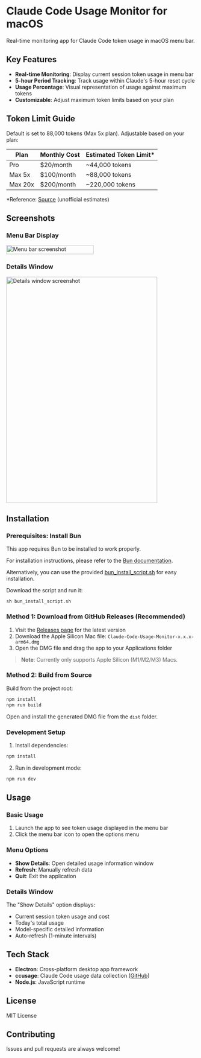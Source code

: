# Claude Code Usage Monitor for macOS

Real-time monitoring app for Claude Code token usage in macOS menu bar.

## Key Features

- **Real-time Monitoring**: Display current session token usage in menu bar
- **5-hour Period Tracking**: Track usage within Claude's 5-hour reset cycle
- **Usage Percentage**: Visual representation of usage against maximum tokens
- **Customizable**: Adjust maximum token limits based on your plan

## Token Limit Guide

Default is set to 88,000 tokens (Max 5x plan). Adjustable based on your plan:

| Plan    | Monthly Cost | Estimated Token Limit\* |
| ------- | ------------ | ----------------------- |
| Pro     | $20/month    | ~44,000 tokens          |
| Max 5x  | $100/month   | ~88,000 tokens          |
| Max 20x | $200/month   | ~220,000 tokens         |

\*Reference: [Source](https://hostbor.com/claude-ai-max-plan-explained/) (unofficial estimates)

## Screenshots

### Menu Bar Display

<img width="232" height="24" alt="Menu bar screenshot" src="https://github.com/user-attachments/assets/83f8db90-1f5b-4e19-ac10-a87255f14352" />

### Details Window

<img width="401" height="600" alt="Details window screenshot" src="https://github.com/user-attachments/assets/832eb79b-0965-412e-a5e4-c6560949c608" />

## Installation

### Prerequisites: Install Bun

This app requires Bun to be installed to work properly.

For installation instructions, please refer to the [Bun documentation](https://bun.com/).

Alternatively, you can use the provided [bun_install_script.sh](https://github.com/centraldogma99/ccusage-system-tray/blob/main/src/bun_install_script.sh) for easy installation.

Download the script and run it:

```shell
sh bun_install_script.sh
```

### Method 1: Download from GitHub Releases (Recommended)

1. Visit the [Releases page](https://github.com/centraldogma99/claude-usage-macos/releases) for the latest version
2. Download the Apple Silicon Mac file: `Claude-Code-Usage-Monitor-x.x.x-arm64.dmg`
3. Open the DMG file and drag the app to your Applications folder

> **Note**: Currently only supports Apple Silicon (M1/M2/M3) Macs.

### Method 2: Build from Source

Build from the project root:

```bash
npm install
npm run build
```

Open and install the generated DMG file from the `dist` folder.

### Development Setup

1. Install dependencies:

```bash
npm install
```

2. Run in development mode:

```bash
npm run dev
```

## Usage

### Basic Usage

1. Launch the app to see token usage displayed in the menu bar
2. Click the menu bar icon to open the options menu

### Menu Options

- **Show Details**: Open detailed usage information window
- **Refresh**: Manually refresh data
- **Quit**: Exit the application

### Details Window

The "Show Details" option displays:

- Current session token usage and cost
- Today's total usage
- Model-specific detailed information
- Auto-refresh (1-minute intervals)

## Tech Stack

- **Electron**: Cross-platform desktop app framework
- **ccusage**: Claude Code usage data collection ([GitHub](https://github.com/ryoppippi/ccusage))
- **Node.js**: JavaScript runtime

## License

MIT License

## Contributing

Issues and pull requests are always welcome!

